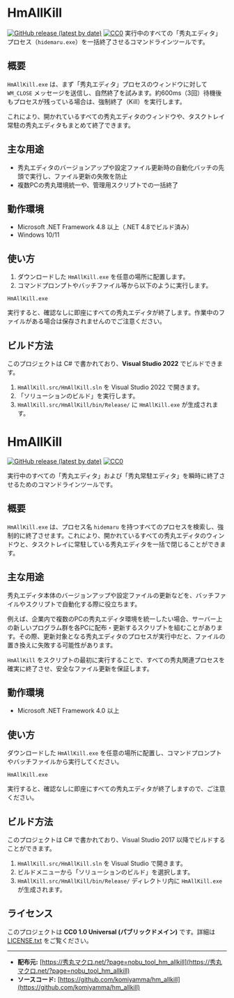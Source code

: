 # HmAllKill

[![GitHub release (latest by date)](https://img.shields.io/github/v/release/komiyamma/hm_allkill)](https://github.com/komiyamma/hm_allkill/releases/latest)
[![CC0](https://img.shields.io/badge/license-CC0-blue.svg?style=flat)](LICENSE.txt)
実行中のすべての「秀丸エディタ」プロセス（`hidemaru.exe`）を一括終了させるコマンドラインツールです。

## 概要

`HmAllKill.exe` は、まず「秀丸エディタ」プロセスのウィンドウに対して `WM_CLOSE` メッセージを送信し、自然終了を試みます。約600ms（3回）待機後もプロセスが残っている場合は、強制終了（Kill）を実行します。

これにより、開かれているすべての秀丸エディタのウィンドウや、タスクトレイ常駐の秀丸エディタもまとめて終了できます。

## 主な用途

- 秀丸エディタのバージョンアップや設定ファイル更新時の自動化バッチの先頭で実行し、ファイル更新の失敗を防止
- 複数PCの秀丸環境統一や、管理用スクリプトでの一括終了

## 動作環境

- Microsoft .NET Framework 4.8 以上（.NET 4.8でビルド済み）
- Windows 10/11

## 使い方

1. ダウンロードした `HmAllKill.exe` を任意の場所に配置します。
2. コマンドプロンプトやバッチファイル等から以下のように実行します。

```shell
HmAllKill.exe
```

実行すると、確認なしに即座にすべての秀丸エディタが終了します。作業中のファイルがある場合は保存されませんのでご注意ください。

## ビルド方法

このプロジェクトは C# で書かれており、**Visual Studio 2022** でビルドできます。

1. `HmAllKill.src/HmAllKill.sln` を Visual Studio 2022 で開きます。
2. 「ソリューションのビルド」を実行します。
3. `HmAllKill.src/HmAllKill/bin/Release/` に `HmAllKill.exe` が生成されます。
# HmAllKill

[![GitHub release (latest by date)](https://img.shields.io/github/v/release/komiyamma/hm_allkill)](https://github.com/komiyamma/hm_allkill/releases/latest)
[![CC0](https://img.shields.io/badge/license-CC0-blue.svg?style=flat)](LICENSE.txt)

実行中のすべての「秀丸エディタ」および「秀丸常駐エディタ」を瞬時に終了させるためのコマンドラインツールです。

## 概要

`HmAllKill.exe` は、プロセス名 `hidemaru` を持つすべてのプロセスを検索し、強制的に終了させます。これにより、開かれているすべての秀丸エディタのウィンドウと、タスクトレイに常駐している秀丸エディタを一括で閉じることができます。

## 主な用途

秀丸エディタ本体のバージョンアップや設定ファイルの更新などを、バッチファイルやスクリプトで自動化する際に役立ちます。

例えば、企業内で複数のPCの秀丸エディタ環境を統一したい場合、サーバー上の新しいプログラム群を各PCに配布・更新するスクリプトを組むことがあります。その際、更新対象となる秀丸エディタのプロセスが実行中だと、ファイルの置き換えに失敗する可能性があります。

`HmAllKill` をスクリプトの最初に実行することで、すべての秀丸関連プロセスを確実に終了させ、安全なファイル更新を保証します。

## 動作環境

*   Microsoft .NET Framework 4.0 以上

## 使い方

ダウンロードした `HmAllKill.exe` を任意の場所に配置し、コマンドプロンプトやバッチファイルから実行してください。

```shell
HmAllKill.exe
```

実行すると、確認なしに即座にすべての秀丸エディタが終了しますので、ご注意ください。

## ビルド方法

このプロジェクトは C# で書かれており、Visual Studio 2017 以降でビルドすることができます。

1.  `HmAllKill.src/HmAllKill.sln` を Visual Studio で開きます。
2.  ビルドメニューから「ソリューションのビルド」を選択します。
3.  `HmAllKill.src/HmAllKill/bin/Release/` ディレクトリ内に `HmAllKill.exe` が生成されます。

## ライセンス

このプロジェクトは **CC0 1.0 Universal (パブリックドメイン)** です。詳細は [LICENSE.txt](LICENSE.txt) をご覧ください。

---

- **配布元:** [https://秀丸マクロ.net/?page=nobu_tool_hm_allkill](https://秀丸マクロ.net/?page=nobu_tool_hm_allkill)
- **ソースコード:** [https://github.com/komiyamma/hm_allkill](https://github.com/komiyamma/hm_allkill)
